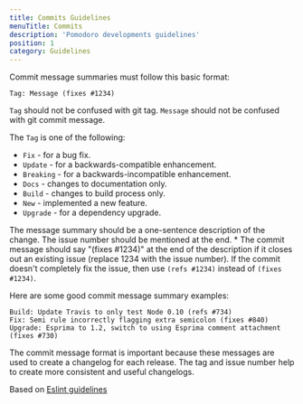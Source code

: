 ```yaml
---
title: Commits Guidelines
menuTitle: Commits
description: 'Pomodoro developments guidelines'
position: 1
category: Guidelines
---
```


Commit message summaries must follow this basic format:

```git
Tag: Message (fixes #1234)
```

`Tag` should not be confused with git tag.
`Message` should not be confused with git commit message.

The `Tag` is one of the following:

- `Fix` - for a bug fix.
- `Update` - for a backwards-compatible enhancement.
- `Breaking` - for a backwards-incompatible enhancement.
- `Docs` - changes to documentation only.
- `Build` - changes to build process only.
- `New` - implemented a new feature.
- `Upgrade` - for a dependency upgrade.

The message summary should be a one-sentence description of the change. The issue number should be mentioned at the end. \* The commit message should say "(fixes #1234)" at the end of the description if it closes out an existing issue (replace 1234 with the issue number). If the commit doesn't completely fix the issue, then use `(refs #1234)` instead of `(fixes #1234)`.

Here are some good commit message summary examples:

```git
Build: Update Travis to only test Node 0.10 (refs #734)
Fix: Semi rule incorrectly flagging extra semicolon (fixes #840)
Upgrade: Esprima to 1.2, switch to using Esprima comment attachment (fixes #730)
```

The commit message format is important because these messages are used to create a changelog for each release. The tag and issue number help to create more consistent and useful changelogs.

Based on [Eslint guidelines](https://github.com/eslint/eslint.github.io/blob/master/docs/developer-guide/contributing.md#step-2-make-your-changes)
